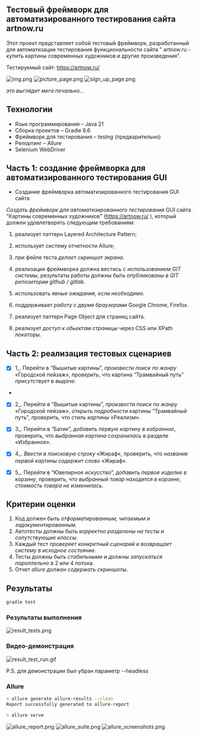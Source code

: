 ## Тестовый фреймворк для автоматизированного тестирования сайта artnow.ru

Этот проект представляет собой тестовый фреймворк, разработанный для автоматизации тестирования функциональности сайта "
artnow.ru - купить картины современных художников и другие произведения".

Тестируемый сайт: https://artnow.ru/

![img.png](resources/images/home_page.png)
![picture_page.png](resources%2Fimages%2Fpicture_page.png)
![sign_up_page.png](resources%2Fimages%2Fsign_up_page.png)

*это выглядит мега печально...*

## Технологии

- Язык программирования – Java 21
- Сборка проектов – Gradle 8.6
- Фреймворк для тестирования – testng (предварительно)
- Репортинг – Allure
- Selenium WebDriver

## Часть 1: создание фреймворка для автоматизированного тестирования GUI

- Создание фреймворка автоматизированного тестирования GUI сайта

*Создать фреймворк для автоматизированного тестирования* GUI сайта "Картины современных
художников" (<https://artnow.ru/> ), который должен удовлетворять следующим требованиям:

1. реализует паттерн Layered Architecture Pattern;

2. использует систему отчетности Allure;

3. при фейле теста *делает скриншот экрана*.

4. реализация фреймворка должна вестись *с использованием GIT системы*, результаты работы должны быть *опубликованы в
   GIT репозитории github / gitlab*.

5. использовать *явные ожидания, если необходимо*.

6. поддерживает *работу с двумя браузерами* Google Chrome, Firefox.

7. реализует паттерн Page Object для страниц сайта.

8. реализует *доступ к обьектам страницы* через CSS или XPath локаторы.

## Часть 2: реализация тестовых сценариев

- [x] 1_. Перейти в “Вышитые картины”, *произвести поиск по жанру* «Городской пейзаж», *проверить*, что картина “Трамвайный путь” *присутствует в выдаче*.
- 
- [x] 2_. Перейти в “Вышитые картины”, *произвести поиск по жанру* «Городской пейзаж», *открыть подробности* картины “Трамвайный путь”, *проверить, что стиль картины* «Реализм».

- [x] 3_. Перейти в “Батик”, *добавить первую картину в избранное*, проверить, что *выбранная картина сохранилась* в разделе «Избранное».

- [x] 4_. *Ввести в поисковую строку* «Жираф», проверить, что *название первой картины содержит слово* «Жираф».

- [x] 5_. Перейти в “Ювелирное искусство”, *добавить первое изделие в корзину*, проверить, что *выбранный товар находится в
   корзине*, *стоимость товара не изменилась*.

## Критерии оценки

1. Код должен быть *отформатированным, читаемым и задокументированным*.
2. Автотесты должны быть *корректно разделены на тесты и сопутствующие классы*.
3. Каждый тест *проверяет конкретный сценарий и возвращает систему в исходное состояние*.
4. Тесты должны быть *стабильными и должны запускаться параллельно* в 2 или 4 потока.
5. Отчет *allure должен содержать скриншоты*.

## Результаты

```bash
gradle test
```

### Результаты выполнения

![result_tests.png](resources%2Fimages%2Fresult_tests.png)

### Видео-демонстрация

![result_test_run.gif](resources%2Fimages%2Fresult_test_run.gif)

P.S. для демонстрации был убран параметр --headless

### Allure

```bash
> allure generate allure-results --clean
Report successfully generated to allure-report

> allure serve
```

![allure_report.png](resources%2Fimages%2Fallure_report.png)
![allure_suite.png](resources%2Fimages%2Fallure_suite.png)
![allure_screenshots.png](resources%2Fimages%2Fallure_screenshots.png)